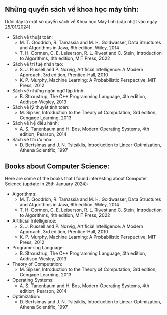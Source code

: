 ## Những quyển sách về khoa học máy tính:
Dưới đây là một số quyển sách về Khoa học Máy tính (cập nhật vào ngày 25/01/2024):
- Sách về thuật toán:
  - M. T. Goodrich, R. Tamassia and M. H. Goldwasser, Data Structures and Algorithms in Java, 6th edition, Wiley, 2014
  - T. H. Cormen, C. E. Leiserson, R. L. Rivest and C. Stein, Introduction to Algorithms, 4th edition, MIT Press, 2022
- Sách về trí tuệ nhân tạo:
  - S. J. Russell and P. Norvig, Artificial Intelligence: A Modern Approach, 3rd edition, Prentice-Hall, 2010
  - K. P. Murphy, Machine Learning: A Probabilistic Perspective, MIT Press, 2012
- Sách về những ngôn ngữ lập trình:
  - B. Stroustrup, The C++ Programming Language, 4th edition, Addison-Wesley, 2013
- Sách về lý thuyết tính toán:
  - M. Sipser, Introduction to the Theory of Computation, 3rd edition, Cengage Learning, 2013
- Sách về hệ điều hành:
  - A. S. Tanenbaum and H. Bos, Modern Operating Systems, 4th edition, Pearson, 2014
- Sách về tối ưu hóa:
  - D. Bertsimas and J. N. Tsitsiklis, Introduction to Linear Optimization, Athena Scientific, 1997

## Books about Computer Science:
Here are some of the books that I found interesting about Computer Science (update in 25th January 2024):
- Algorithms:
  - M. T. Goodrich, R. Tamassia and M. H. Goldwasser, Data Structures and Algorithms in Java, 6th edition, Wiley, 2014
  - T. H. Cormen, C. E. Leiserson, R. L. Rivest and C. Stein, Introduction to Algorithms, 4th edition, MIT Press, 2022
- Artificial Intelligence:
  - S. J. Russell and P. Norvig, Artificial Intelligence: A Modern Approach, 3rd edition, Prentice-Hall, 2010
  - K. P. Murphy, Machine Learning: A Probabilistic Perspective, MIT Press, 2012
- Programming Language:
  - B. Stroustrup, The C++ Programming Language, 4th edition, Addison-Wesley, 2013
- Theory of Computation:
  - M. Sipser, Introduction to the Theory of Computation, 3rd edition, Cengage Learning, 2013
- Operating Systems:
  - A. S. Tanenbaum and H. Bos, Modern Operating Systems, 4th edition, Pearson, 2014
- Optimization:
  - D. Bertsimas and J. N. Tsitsiklis, Introduction to Linear Optimization, Athena Scientific, 1997
